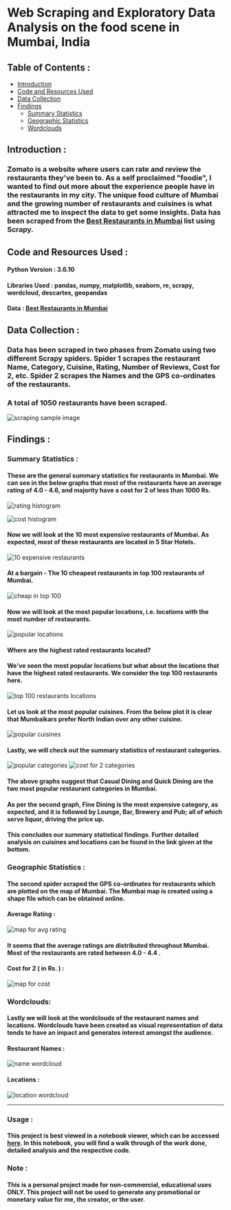 # Web Scraping and Exploratory Data Analysis on the food scene in Mumbai, India

## Table of Contents :
* [Introduction]()
* [Code and Resources Used]()
* [Data Collection]()
* [Findings]()
  * [Summary Statistics]()
  * [Geographic Statistics]()
  * [Wordclouds]()
  
## Introduction :
### Zomato is a website where users can rate and review the restaurants they've been to. As a self proclaimed "foodie", I wanted to find out more about the experience people have in the restaurants in my city. The unique food culture of Mumbai and the growing number of restaurants and cuisines is what attracted me to inspect the data to get some insights. Data has been scraped from the [Best Restaurants in Mumbai](https://www.zomato.com/mumbai/best-restaurants?page=1) list using Scrapy.

## Code and Resources Used :

#### Python Version : 3.6.10
#### Libraries Used : pandas, numpy, matplotlib, seaborn, re, scrapy, wordcloud, descartes, geopandas
#### Data : [Best Restaurants in Mumbai](https://www.zomato.com/mumbai/best-restaurants?page=1)

## Data Collection :
### Data has been scraped in two phases from Zomato using two different Scrapy spiders. Spider 1 scrapes the restaurant Name, Category, Cuisine, Rating, Number of Reviews, Cost for 2, etc. Spider 2 scrapes the Names and the GPS co-ordinates of the restaurants.
### A total of 1050 restaurants have been scraped.

![scraping sample image]()

## Findings :

### Summary Statistics :

#### These are the general summary statistics for restaurants in Mumbai. We can see in the below graphs that most of the restaurants have an average rating of 4.0 - 4.6, and majority have a cost for 2 of less than 1000 Rs.

![rating histogram](https://raw.githubusercontent.com/ritik-k/zomato_mumbai/master/zomato/images/rating_hist.png)

![cost histogram](https://raw.githubusercontent.com/ritik-k/zomato_mumbai/master/zomato/images/cost_hist.png)

#### Now we will look at the 10 most expensive restaurants of Mumbai. As expected, most of these restaurants are located in 5 Star Hotels.

![10 expensive restaurants](https://raw.githubusercontent.com/ritik-k/zomato_mumbai/master/zomato/images/top_exp.png)

#### At a bargain - The 10 cheapest restaurants in top 100 restaurants of Mumbai.
 
![cheap in top 100](https://raw.githubusercontent.com/ritik-k/zomato_mumbai/master/zomato/images/cheap_t100.png)

#### Now we will look at the most popular locations, i.e. locations with the most number of restaurants.

![popular locations](https://raw.githubusercontent.com/ritik-k/zomato_mumbai/master/zomato/images/pop_loc.png)

#### Where are the highest rated restaurants located?
#### We've seen the most popular locations but what about the locations that have the highest rated restaurants. We consider the top 100 restaurants here.

![top 100 restaurants locations](https://raw.githubusercontent.com/ritik-k/zomato_mumbai/master/zomato/images/high_rated_loc.png)

#### Let us look at the most popular cuisines. From the below plot it is clear that Mumbaikars prefer North Indian over any other cuisine.

![popular cuisines](https://raw.githubusercontent.com/ritik-k/zomato_mumbai/master/zomato/images/pop_cuisine.png)

#### Lastly, we will check out the summary statistics of restaurant categories.

![popular categories]()
![cost for 2 categories]()

#### The above graphs suggest that Casual Dining and Quick Dining are the two most popular restaurant categories in Mumbai.

#### As per the second graph, Fine Dining is the most expensive category, as expected, and it is followed by Lounge, Bar, Brewery and Pub; all of which serve liquor, driving the price up.

#### This concludes our summary statistical findings. Further detailed analysis on cuisines and locations can be found in the link given at the bottom.

### Geographic Statistics :

#### The second spider scraped the GPS co-ordinates for restaurants which are plotted on the map of Mumbai. The Mumbai map is created using a shape file which can be obtained online.

#### Average Rating :
![map for avg rating](https://raw.githubusercontent.com/ritik-k/zomato_mumbai/master/zomato/images/top_1000.png)

#### It seems that the average ratings are distributed throughout Mumbai. Most of the restaurants are rated between 4.0 - 4.4 .

#### Cost for 2 ( in Rs. ) :
![map for cost](https://raw.githubusercontent.com/ritik-k/zomato_mumbai/master/zomato/images/cost_map.png)

### Wordclouds:

#### Lastly we will look at the wordclouds of the restaurant names and locations. Wordclouds have been created as visual representation of data tends to have an impact and generates interest amongst the audience.

#### Restaurant Names :
![name wordcloud](https://raw.githubusercontent.com/ritik-k/zomato_mumbai/master/zomato/images/names_wc.png)

#### Locations :
![location wordcloud](https://raw.githubusercontent.com/ritik-k/zomato_mumbai/master/zomato/images/loc_wc.png)

___
### Usage :
#### This project is best viewed in a notebook viewer, which can be accessed [here](https://nbviewer.jupyter.org/github/ritik-k/zomato_mumbai/blob/master/zomato/ipynb/analysis.ipynb). In this notebook, you will find a walk through of the work done, detailed analysis and the respective code.

### Note :
#### This is a personal project made for non-commercial, educational uses ONLY. This project will not be used to generate any promotional or monetary value for me, the creator, or the user.